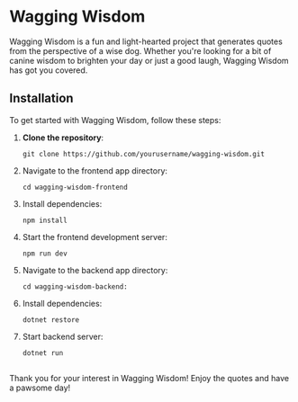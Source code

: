 # Wagging Wisdom

Wagging Wisdom is a fun and light-hearted project that generates quotes from the perspective of a wise dog. Whether you're looking for a bit of canine wisdom to brighten your day or just a good laugh, Wagging Wisdom has got you covered.

## Installation

To get started with Wagging Wisdom, follow these steps:

1. **Clone the repository**:
   ```
   git clone https://github.com/yourusername/wagging-wisdom.git
   ```
2. Navigate to the frontend app directory:

   ```
   cd wagging-wisdom-frontend
   ```

3. Install dependencies:

   ```
   npm install
   ```

4. Start the frontend development server:

   ```
   npm run dev
   ```

5. Navigate to the backend app directory:

   ```
   cd wagging-wisdom-backend:
   ```

6. Install dependencies:

   ```
   dotnet restore
   ```

7. Start backend server:

   ```
   dotnet run
   ```

##

Thank you for your interest in Wagging Wisdom! Enjoy the quotes and have a pawsome day!

